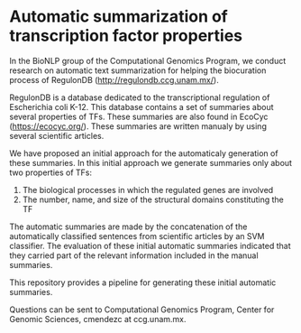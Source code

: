 # Automatic summarization of transcription factor properties

In the BioNLP group of the Computational Genomics Program, we conduct research on automatic text summarization for helping the biocuration process of RegulonDB (http://regulondb.ccg.unam.mx/).

RegulonDB is a database dedicated to the transcriptional regulation of Escherichia coli K-12. This database contains a set of summaries about several properties of TFs. These summaries are also found in EcoCyc (https://ecocyc.org/). These summaries are written manualy by using several scientific articles.

We have proposed an initial approach for the automaticaly generation of these summaries. In this initial approach we generate summaries only about two properties of TFs:
1.	The biological processes in which the regulated genes are involved
2.	The number, name, and size of the structural domains constituting the TF

The automatic summaries are made by the concatenation of the automatically classified sentences from scientific articles by an SVM classifier. The evaluation of these initial automatic summaries indicated that they carried part of the relevant information included in the manual summaries.
 
This repository provides a pipeline for generating these initial automatic summaries.

Questions can be sent to Computational Genomics Program, Center for Genomic Sciences, cmendezc at ccg.unam.mx.


